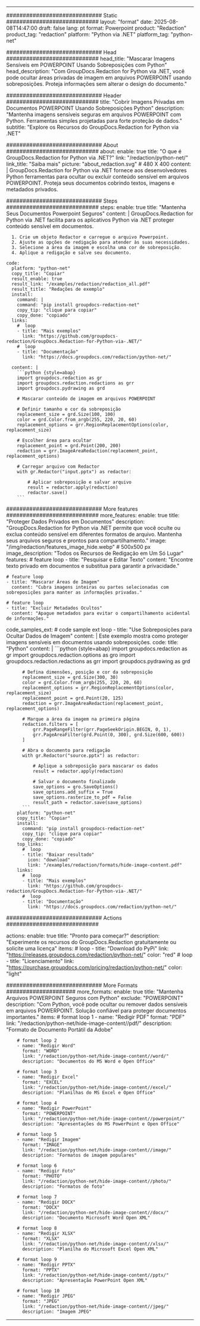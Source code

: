
---
############################# Static ############################
layout: "format"
date:  2025-08-08T14:47:00
draft: false
lang: pt
format: Powerpoint
product: "Redaction"
product_tag: "redaction"
platform: "Python via .NET"
platform_tag: "python-net"

############################# Head ############################
head_title: "Mascarar Imagens Sensíveis em POWERPOINT Usando Sobreposições com Python"
head_description: "Com GroupDocs.Redaction for Python via .NET, você pode ocultar áreas privadas de imagem em arquivos POWERPOINT usando sobreposições. Proteja informações sem alterar o design do documento."

############################# Header ############################
title: "Cobrir Imagens Privadas em Documentos POWERPOINT Usando Sobreposições Python" 
description: "Mantenha imagens sensíveis seguras em arquivos POWERPOINT com Python. Ferramentas simples projetadas para forte proteção de dados."
subtitle: "Explore os Recursos do GroupDocs.Redaction for Python via .NET" 

############################# About ############################
about:
    enable: true
    title: "O que é GroupDocs.Redaction for Python via .NET?"
    link: "/redaction/python-net/"
    link_title: "Saiba mais"
    picture: "about_redaction.svg" # 480 X 400
    content: |
       GroupDocs.Redaction for Python via .NET fornece aos desenvolvedores Python ferramentas para ocultar ou excluir conteúdo sensível em arquivos POWERPOINT. Proteja seus documentos cobrindo textos, imagens e metadados privados.

############################# Steps ############################
steps:
    enable: true
    title: "Mantenha Seus Documentos Powerpoint Seguros"
    content: |
      GroupDocs.Redaction for Python via .NET facilita para os aplicativos Python via .NET proteger conteúdo sensível em documentos.
      
      1. Crie um objeto Redactor e carregue o arquivo Powerpoint.
      2. Ajuste as opções de redigação para atender às suas necessidades.
      3. Selecione a área da imagem e escolha uma cor de sobreposição.
      4. Aplique a redigação e salve seu documento.
   
    code:
      platform: "python-net"
      copy_title: "Copiar"
      result_enable: true
      result_link: "/examples/redaction/redaction_all.pdf"
      result_title: "Redações de exemplo"
      install:
        command: |
        command: "pip install groupdocs-redaction-net"
        copy_tip: "clique para copiar"
        copy_done: "copiado"
      links:
        #  loop
        - title: "Mais exemplos"
          link: "https://github.com/groupdocs-redaction/GroupDocs.Redaction-for-Python-via-.NET/"
        #  loop
        - title: "Documentação"
          link: "https://docs.groupdocs.com/redaction/python-net/"
          
      content: |
        ```python {style=abap}
        import groupdocs.redaction as gr
        import groupdocs.redaction.redactions as grr
        import groupdocs.pydrawing as grd

        # Mascarar conteúdo de imagem em arquivos POWERPOINT

        # Definir tamanho e cor da sobreposição
        replacement_size = grd.Size(100, 100)
        color = grd.Color.from_argb(255, 220, 20, 60)
        replacement_options = grr.RegionReplacementOptions(color, replacement_size)

        # Escolher área para ocultar
        replacement_point = grd.Point(200, 200)
        redaction = grr.ImageAreaRedaction(replacement_point, replacement_options)
                
        # Carregar arquivo com Redactor
        with gr.Redactor("input.pptx") as redactor:

            # Aplicar sobreposição e salvar arquivo
            result = redactor.apply(redaction)
            redactor.save()
        ```            


############################# More features ############################
more_features:
  enable: true
  title: "Proteger Dados Privados em Documentos"
  description: "GroupDocs.Redaction for Python via .NET permite que você oculte ou exclua conteúdo sensível em diferentes formatos de arquivo. Mantenha seus arquivos seguros e prontos para compartilhamento."
  image: "/img/redaction/features_image_hide.webp" # 500x500 px
  image_description: "Todos os Recursos de Redigação em Um Só Lugar"
  features:
    # feature loop
    - title: "Pesquisar e Editar Texto"
      content: "Encontre texto privado em documentos e substitua para garantir a privacidade."

    # feature loop
    - title: "Mascarar Áreas de Imagem"
      content: "Cubra imagens inteiras ou partes selecionadas com sobreposições para manter as informações privadas."

    # feature loop
    - title: "Excluir Metadados Ocultos"
      content: "Apague metadados para evitar o compartilhamento acidental de informações."
      
  code_samples_ext:
    # code sample ext loop
    - title: "Use Sobreposições para Ocultar Dados de Imagem"
      content: |
        Este exemplo mostra como proteger imagens sensíveis em documentos usando sobreposições.
      code:
        title: "Python"
        content: |
          ```python {style=abap}
          import groupdocs.redaction as gr
          import groupdocs.redaction.options as gro
          import groupdocs.redaction.redactions as grr
          import groupdocs.pydrawing as grd

          # Defina dimensões, posição e cor da sobreposição
          replacement_size = grd.Size(300, 30)
          color = grd.Color.from_argb(255, 220, 20, 60)
          replacement_options = grr.RegionReplacementOptions(color, replacement_size)
          replacement_point = grd.Point(20, 125)
          redaction = grr.ImageAreaRedaction(replacement_point, replacement_options)

          # Marque a área da imagem na primeira página
          redaction.filters = [
              grr.PageRangeFilter(grr.PageSeekOrigin.BEGIN, 0, 1),
              grr.PageAreaFilter(grd.Point(0, 300), grd.Size(600, 600))
          ]

          # Abra o documento para redigação
          with gr.Redactor("source.pptx") as redactor:

              # Aplique a sobreposição para mascarar os dados
              result = redactor.apply(redaction)

              # Salvar o documento finalizado
              save_options = gro.SaveOptions()
              save_options.add_suffix = True
              save_options.rasterize_to_pdf = False
              result_path = redactor.save(save_options)
          ```
        platform: "python-net"
        copy_title: "Copiar"
        install:
          command: "pip install groupdocs-redaction-net"
          copy_tip: "clique para copiar"
          copy_done: "copiado"
        top_links:
          #  loop
          - title: "Baixar resultado"
            icon: "download"
            link: "/examples/redaction/formats/hide-image-content.pdf"
        links:
          #  loop
          - title: "Mais exemplos"
            link: "https://github.com/groupdocs-redaction/GroupDocs.Redaction-for-Python-via-.NET/"
          #  loop
          - title: "Documentação"
            link: "https://docs.groupdocs.com/redaction/python-net/"


############################# Actions ############################

actions:
  enable: true
  title: "Pronto para começar?"
  description: "Experimente os recursos do GroupDocs.Redaction gratuitamente ou solicite uma licença"
  items:
    #  loop
    - title: "Download do PyPi"
      link: "https://releases.groupdocs.com/redaction/python-net/"
      color: "red"
        #  loop
    - title: "Licenciamento"
      link: "https://purchase.groupdocs.com/pricing/redaction/python-net/"
      color: "light"


############################# More Formats #####################
more_formats:
    enable: true
    title: "Mantenha Arquivos POWERPOINT Seguros com Python"
    exclude: "POWERPOINT"
    description: "Com Python, você pode ocultar ou remover dados sensíveis em arquivos POWERPOINT. Solução confiável para proteger documentos importantes."
    items: 
        # format loop 1
        - name: "Redigir PDF"
          format: "PDF"
          link: "/redaction/python-net/hide-image-content//pdf/"
          description: "Formato de Documento Portátil da Adobe"

        # format loop 2
        - name: "Redigir Word"
          format: "WORD"
          link: "/redaction/python-net/hide-image-content//word/"
          description: "Documentos do MS Word e Open Office"
          
        # format loop 3
        - name: "Redigir Excel"
          format: "EXCEL"
          link: "/redaction/python-net/hide-image-content//excel/"
          description: "Planilhas do MS Excel e Open Office"

        # format loop 4
        - name: "Redigir PowerPoint"
          format: "POWERPOINT"
          link: "/redaction/python-net/hide-image-content//powerpoint/"
          description: "Apresentações do MS PowerPoint e Open Office"

        # format loop 5
        - name: "Redigir Imagem"
          format: "IMAGE"
          link: "/redaction/python-net/hide-image-content//image/"
          description: "Formatos de imagem populares"

        # format loop 6
        - name: "Redigir Foto"
          format: "PHOTO"
          link: "/redaction/python-net/hide-image-content//photo/"
          description: "Formatos de foto"

        # format loop 7
        - name: "Redigir DOCX"
          format: "DOCX"
          link: "/redaction/python-net/hide-image-content//docx/"
          description: "Documento Microsoft Word Open XML"
          
        # format loop 8
        - name: "Redigir XLSX"
          format: "XLSX"
          link: "/redaction/python-net/hide-image-content//xlsx/"
          description: "Planilha do Microsoft Excel Open XML"
          
        # format loop 9
        - name: "Redigir PPTX"
          format: "PPTX"
          link: "/redaction/python-net/hide-image-content//pptx/"
          description: "Apresentação PowerPoint Open XML"

        # format loop 10
        - name: "Redigir JPEG"
          format: "JPEG"
          link: "/redaction/python-net/hide-image-content//jpeg/"
          description: "Imagem JPEG"


---